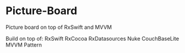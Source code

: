 # Picture-Board
Picture board on top of RxSwift and MVVM

Build on top of:
RxSwift
RxCocoa
RxDatasources
Nuke
CouchBaseLite
MVVM Pattern
